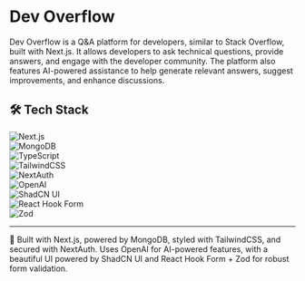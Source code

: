 # Dev Overflow

Dev Overflow is a Q&A platform for developers, similar to Stack Overflow, built with Next.js. It allows developers to ask technical questions, provide answers, and engage with the developer community. The platform also features AI-powered assistance to help generate relevant answers, suggest improvements, and enhance discussions.


## 🛠️ Tech Stack


![Next.js](https://img.shields.io/badge/Next.js-000000?style=for-the-badge&logo=nextdotjs&logoColor=white)  
![MongoDB](https://img.shields.io/badge/MongoDB-47A248?style=for-the-badge&logo=mongodb&logoColor=white)  
![TypeScript](https://img.shields.io/badge/TypeScript-3178C6?style=for-the-badge&logo=typescript&logoColor=white)  
![TailwindCSS](https://img.shields.io/badge/TailwindCSS-38B2AC?style=for-the-badge&logo=tailwindcss&logoColor=white)  
![NextAuth](https://img.shields.io/badge/NextAuth.js-3C4E78?style=for-the-badge&logo=auth0&logoColor=white)  
![OpenAI](https://img.shields.io/badge/OpenAI-412991?style=for-the-badge&logo=openai&logoColor=white)  
![ShadCN UI](https://img.shields.io/badge/ShadCN%20UI-18181B?style=for-the-badge&logo=shadcn&logoColor=white)  
![React Hook Form](https://img.shields.io/badge/React%20Hook%20Form-EC5990?style=for-the-badge&logo=reacthookform&logoColor=white)  
![Zod](https://img.shields.io/badge/Zod-FF4154?style=for-the-badge&logo=zod&logoColor=white)  


---
🚀 Built with Next.js, powered by MongoDB, styled with TailwindCSS, and secured with NextAuth. Uses OpenAI for AI-powered features, with a beautiful UI powered by ShadCN UI and React Hook Form + Zod for robust form validation.
